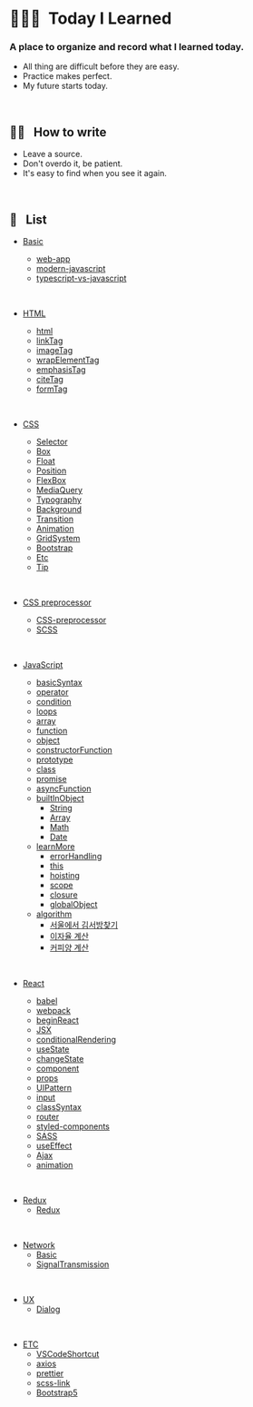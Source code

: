 # 👨🏻‍💻 &nbsp;Today I Learned

### A place to organize and record what I learned today.

- All thing are difficult before they are easy.
- Practice makes perfect.
- My future starts today.

<br />

## ✍🏼 &nbsp; How to write

- Leave a source.
- Don't overdo it, be patient.
- It's easy to find when you see it again.

<br />

## 📝 &nbsp; List

- [Basic](https://github.com/lightixxx/TIL/blob/master/Basic)

  - [web-app](https://github.com/lightixxx/TIL/blob/master/Basic/web-app.md)
  - [modern-javascript](https://github.com/lightixxx/TIL/blob/master/Basic/modern-javascript.md)
  - [typescript-vs-javascript](https://github.com/lightixxx/TIL/blob/master/Basic/typescript-vs-javascript.md)

<br />

- [HTML](https://github.com/lightixxx/TIL/blob/master/CSS)

  - [html](https://github.com/lightixxx/TIL/blob/master/HTML/html.md)
  - [linkTag](https://github.com/lightixxx/TIL/blob/master/HTML/linkTag.md)
  - [imageTag](https://github.com/lightixxx/TIL/blob/master/HTML/imageTag.md)
  - [wrapElementTag](https://github.com/lightixxx/TIL/blob/master/HTML/wrapElementTag.md)
  - [emphasisTag](https://github.com/lightixxx/TIL/blob/master/HTML/emphasisTag.md)
  - [citeTag](https://github.com/lightixxx/TIL/blob/master/HTML/citeTag.md)
  - [formTag](https://github.com/lightixxx/TIL/blob/master/HTML/formTag.md)

<br />

- [CSS](https://github.com/lightixxx/TIL/blob/master/CSS)

  - [Selector](https://github.com/lightixxx/TIL/blob/master/CSS/Selector.md)
  - [Box](https://github.com/lightixxx/TIL/blob/master/CSS/Box.md)
  - [Float](https://github.com/lightixxx/TIL/blob/master/CSS/Float.md)
  - [Position](https://github.com/lightixxx/TIL/blob/master/CSS/Position.md)
  - [FlexBox](https://github.com/lightixxx/TIL/blob/master/CSS/FlexBox.md)
  - [MediaQuery](https://github.com/lightixxx/TIL/blob/master/CSS/MediaQuery.md)
  - [Typography](https://github.com/lightixxx/TIL/blob/master/CSS/Typography.md)
  - [Background](https://github.com/lightixxx/TIL/blob/master/CSS/Background.md)
  - [Transition](https://github.com/lightixxx/TIL/blob/master/CSS/Transition.md)
  - [Animation](https://github.com/lightixxx/TIL/blob/master/CSS/Animation.md)
  - [GridSystem](https://github.com/lightixxx/TIL/blob/master/CSS/GridSystem.md)
  - [Bootstrap](https://github.com/lightixxx/TIL/blob/master/CSS/Bootstrap.md)
  - [Etc](https://github.com/lightixxx/TIL/blob/master/CSS/Etc.md)
  - [Tip](https://github.com/lightixxx/TIL/blob/master/CSS/Tip.md)

<br />

- [CSS preprocessor](https://github.com/lightixxx/TIL/blob/master/CSS-preprocessor)

  - [CSS-preprocessor](https://github.com/lightixxx/TIL/blob/master/CSS/CSS-preprocessor.md)
  - [SCSS](https://github.com/lightixxx/TIL/blob/master/CSS/SCSS.md)

<br />

- [JavaScript](https://github.com/lightixxx/TIL/blob/master/JavaScript)

  - [basicSyntax](https://github.com/lightixxx/TIL/blob/master/JavaScript/basicSyntax.md)
  - [operator](https://github.com/lightixxx/TIL/blob/master/JavaScript/operator.md)
  - [condition](https://github.com/lightixxx/TIL/blob/master/JavaScript/condition.md)
  - [loops](https://github.com/lightixxx/TIL/blob/master/JavaScript/loops.md)
  - [array](https://github.com/lightixxx/TIL/blob/master/JavaScript/array.md)
  - [function](https://github.com/lightixxx/TIL/blob/master/JavaScript/function.md)
  - [object](https://github.com/lightixxx/TIL/blob/master/JavaScript/object.md)
  - [constructorFunction](https://github.com/lightixxx/TIL/blob/master/JavaScript/constructorFunction.md)
  - [prototype](https://github.com/lightixxx/TIL/blob/master/JavaScript/prototype.md)
  - [class](https://github.com/lightixxx/TIL/blob/master/JavaScript/class.md)
  - [promise](https://github.com/lightixxx/TIL/blob/master/JavaScript/promise.md)
  - [asyncFunction](https://github.com/lightixxx/TIL/blob/master/JavaScript/asyncFunction.md)
  - [builtInObject](https://github.com/lightixxx/TIL/blob/master/JavaScript/builtInObject)
    - [String](https://github.com/lightixxx/TIL/blob/master/JavaScript/builtInObject/String.md)
    - [Array](https://github.com/lightixxx/TIL/blob/master/JavaScript/builtInObject/Array.md)
    - [Math](https://github.com/lightixxx/TIL/blob/master/JavaScript/builtInObject/Math.md)
    - [Date](https://github.com/lightixxx/TIL/blob/master/JavaScript/builtInObject/Date.md)
  - [learnMore](https://github.com/lightixxx/TIL/blob/master/JavaScript/learnMore.md)
    - [errorHandling](https://github.com/lightixxx/TIL/blob/master/JavaScript/learnMore/errorHandling.md)
    - [this](https://github.com/lightixxx/TIL/blob/master/JavaScript/learnMore/this.md)
    - [hoisting](https://github.com/lightixxx/TIL/blob/master/JavaScript/learnMore/hoisting.md)
    - [scope](https://github.com/lightixxx/TIL/blob/master/JavaScript/learnMore/scope.md)
    - [closure](https://github.com/lightixxx/TIL/blob/master/JavaScript/learnMore/closure.md)
    - [globalObject](https://github.com/lightixxx/TIL/blob/master/JavaScript/learnMore/globalObject.md)
  - [algorithm](https://github.com/lightixxx/TIL/blob/master/JavaScript/Algorithm/README.md)
    - [서울에서 김서방찾기](https://github.com/lightixxx/TIL/blob/master/JavaScript/Algorithm/findMrKim.md)
    - [이자율 계산](https://github.com/lightixxx/TIL/blob/master/JavaScript/Algorithm/interestRate.md)
    - [커피양 계산](https://github.com/lightixxx/TIL/blob/master/JavaScript/Algorithm/refillCoffee.md)

<br />

- [React](https://github.com/lightixxx/TIL/blob/master/React)

  - [babel](https://github.com/lightixxx/TIL/blob/master/React/babel.md)
  - [webpack](https://github.com/lightixxx/TIL/blob/master/React/webpack.md)
  - [beginReact](https://github.com/lightixxx/TIL/blob/master/React/beginReact.md)
  - [JSX](https://github.com/lightixxx/TIL/blob/master/React/JSX.md)
  - [conditionalRendering](https://github.com/lightixxx/TIL/blob/master/React/conditionalRendering.md)
  - [useState](https://github.com/lightixxx/TIL/blob/master/React/useState.md)
  - [changeState](https://github.com/lightixxx/TIL/blob/master/React/changeState.md)
  - [component](https://github.com/lightixxx/TIL/blob/master/React/component.md)
  - [props](https://github.com/lightixxx/TIL/blob/master/React/props.md)
  - [UIPattern](https://github.com/lightixxx/TIL/blob/master/React/UIPattern.md)
  - [input](https://github.com/lightixxx/TIL/blob/master/React/input.md)
  - [classSyntax](https://github.com/lightixxx/TIL/blob/master/React/classSyntax.md)
  - [router](https://github.com/lightixxx/TIL/blob/master/React/router.md)
  - [styled-components](https://github.com/lightixxx/TIL/blob/master/React/styled-components.md)
  - [SASS](https://github.com/lightixxx/TIL/blob/master/React/SASS.md)
  - [useEffect](https://github.com/lightixxx/TIL/blob/master/React/useEffect.md)
  - [Ajax](https://github.com/lightixxx/TIL/blob/master/React/Ajax.md)
  - [animation](https://github.com/lightixxx/TIL/blob/master/React/animation.md)

<br />

- [Redux](https://github.com/lightixxx/TIL/blob/master/Redux)
  - [Redux](https://github.com/lightixxx/TIL/blob/master/Redux/Redux.md)

<br />

- [Network](https://github.com/lightixxx/TIL/tree/master/Network)
  - [Basic](https://github.com/lightixxx/TIL/blob/master/Network/1_basic.md)
  - [SignalTransmission](https://github.com/lightixxx/TIL/blob/master/Network/2_SignalTransmission.md)

<br />

- [UX](https://github.com/lightixxx/TIL/tree/master/User-experience)
  - [Dialog](https://github.com/lightixxx/TIL/blob/master/User-experience/Dialog.md)

<br />

- [ETC](https://github.com/lightixxx/TIL/blob/master/ETC)
  - [VSCodeShortcut](https://github.com/lightixxx/TIL/blob/master/ETC/VScodeShortcut.md)
  - [axios](https://github.com/lightixxx/TIL/blob/master/ETC/axios.md)
  - [prettier](https://github.com/lightixxx/TIL/blob/master/ETC/prettier.md)
  - [scss-link](https://github.com/lightixxx/TIL/blob/master/ETC/scss-lint.md)
  - [Bootstrap5](https://github.com/lightixxx/TIL/blob/master/ETC/Bootstrap5.md)
